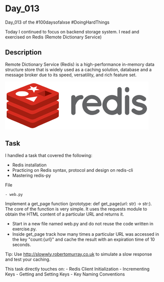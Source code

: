 # Day_013

Day_013 of the #100daysofalxse
#DoingHardThings

Today I continued to focus on backend storage system. I read and exercised on Redis (Remote Dictionary Service)

## Description
Remote Dictionary Service (Redis) is a high-performance in-memory data structure store that is widely used as a caching solution, database and a message broker due to its speed, versatility, and rich feature set.

![Redis Logo](image.png)


## Task
I handled a task that covered the following:
- Redis installation
- Practicing on Redis syntax, protocol and design on redis-cli
- Mastering redis-py



File

    - web.py
Implement a get_page function (prototype: def get_page(url: str) -> str:). The core of the function is very simple. It uses the requests module to obtain the HTML content of a particular URL and returns it.
* Start in a new file named web.py and do not reuse the code written in exercise.py.
* Inside get_page track how many times a particular URL was accessed in the key "count:{url}" and cache the result with an expiration time of 10 seconds.

Tip: Use http://slowwly.robertomurray.co.uk to simulate a slow response and test your caching.

This task directly touches on:
    - Redis Client Initialization
    - Incrementing Keys
    - Getting and Setting Keys
    - Key Naming Conventions